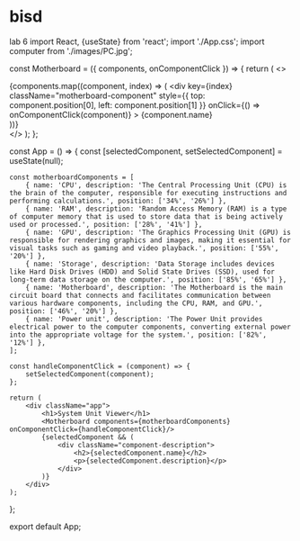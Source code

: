 # bisd
lab 6 
import React, {useState} from 'react';
import './App.css';
import computer from './images/PC.jpg';

const Motherboard = ({ components, onComponentClick }) => {
    return (
        <>
            <div className="main-image">
                <img src={computer} alt="" />
                <div className="motherboard">
                    {components.map((component, index) => (
                        <div
                            key={index}
                            className="motherboard-component"
                            style={{ top: component.position[0], left: component.position[1] }}
                            onClick={() => onComponentClick(component)}
                        >
                            {component.name}
                        </div>
                    ))}
                </div>
            </div>
        </>
    );
};


const App = () => {
    const [selectedComponent, setSelectedComponent] = useState(null);

    const motherboardComponents = [
        { name: 'CPU', description: 'The Central Processing Unit (CPU) is the brain of the computer, responsible for executing instructions and performing calculations.', position: ['34%', '26%'] },
        { name: 'RAM', description: 'Random Access Memory (RAM) is a type of computer memory that is used to store data that is being actively used or processed.', position: ['28%', '41%'] },
        { name: 'GPU', description: 'The Graphics Processing Unit (GPU) is responsible for rendering graphics and images, making it essential for visual tasks such as gaming and video playback.', position: ['55%', '20%'] },
        { name: 'Storage', description: 'Data Storage includes devices like Hard Disk Drives (HDD) and Solid State Drives (SSD), used for long-term data storage on the computer.', position: ['85%', '65%'] },
        { name: 'Motherboard', description: 'The Motherboard is the main circuit board that connects and facilitates communication between various hardware components, including the CPU, RAM, and GPU.', position: ['46%', '20%'] },
        { name: 'Power unit', description: 'The Power Unit provides electrical power to the computer components, converting external power into the appropriate voltage for the system.', position: ['82%', '12%'] },
    ];

    const handleComponentClick = (component) => {
        setSelectedComponent(component);
    };

    return (
        <div className="app">
            <h1>System Unit Viewer</h1>
            <Motherboard components={motherboardComponents} onComponentClick={handleComponentClick}/>
            {selectedComponent && (
                <div className="component-description">
                    <h2>{selectedComponent.name}</h2>
                    <p>{selectedComponent.description}</p>
                </div>
            )}
        </div>
    );
};

export default App;
